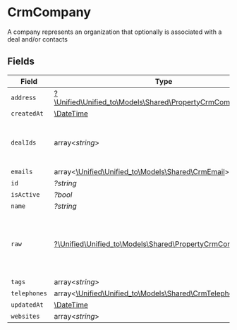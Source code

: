# CrmCompany

A company represents an organization that optionally is associated with a deal and/or contacts


## Fields

| Field                                                                                                            | Type                                                                                                             | Required                                                                                                         | Description                                                                                                      |
| ---------------------------------------------------------------------------------------------------------------- | ---------------------------------------------------------------------------------------------------------------- | ---------------------------------------------------------------------------------------------------------------- | ---------------------------------------------------------------------------------------------------------------- |
| `address`                                                                                                        | [?\Unified\Unified_to\Models\Shared\PropertyCrmCompanyAddress](../../Models/Shared/PropertyCrmCompanyAddress.md) | :heavy_minus_sign:                                                                                               | N/A                                                                                                              |
| `createdAt`                                                                                                      | [\DateTime](https://www.php.net/manual/en/class.datetime.php)                                                    | :heavy_minus_sign:                                                                                               | N/A                                                                                                              |
| `dealIds`                                                                                                        | array<*string*>                                                                                                  | :heavy_minus_sign:                                                                                               | An array of deal IDs associated with this contact                                                                |
| `emails`                                                                                                         | array<[\Unified\Unified_to\Models\Shared\CrmEmail](../../Models/Shared/CrmEmail.md)>                             | :heavy_minus_sign:                                                                                               | N/A                                                                                                              |
| `id`                                                                                                             | *?string*                                                                                                        | :heavy_minus_sign:                                                                                               | N/A                                                                                                              |
| `isActive`                                                                                                       | *?bool*                                                                                                          | :heavy_minus_sign:                                                                                               | N/A                                                                                                              |
| `name`                                                                                                           | *?string*                                                                                                        | :heavy_minus_sign:                                                                                               | N/A                                                                                                              |
| `raw`                                                                                                            | [?\Unified\Unified_to\Models\Shared\PropertyCrmCompanyRaw](../../Models/Shared/PropertyCrmCompanyRaw.md)         | :heavy_minus_sign:                                                                                               | The raw data returned by the integration for this company                                                        |
| `tags`                                                                                                           | array<*string*>                                                                                                  | :heavy_minus_sign:                                                                                               | N/A                                                                                                              |
| `telephones`                                                                                                     | array<[\Unified\Unified_to\Models\Shared\CrmTelephone](../../Models/Shared/CrmTelephone.md)>                     | :heavy_minus_sign:                                                                                               | N/A                                                                                                              |
| `updatedAt`                                                                                                      | [\DateTime](https://www.php.net/manual/en/class.datetime.php)                                                    | :heavy_minus_sign:                                                                                               | N/A                                                                                                              |
| `websites`                                                                                                       | array<*string*>                                                                                                  | :heavy_minus_sign:                                                                                               | N/A                                                                                                              |
